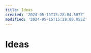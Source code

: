 ```yaml
---
title: Ideas
created: '2024-05-15T15:28:04.507Z'
modified: '2024-05-15T15:28:09.055Z'
---
```


# Ideas

